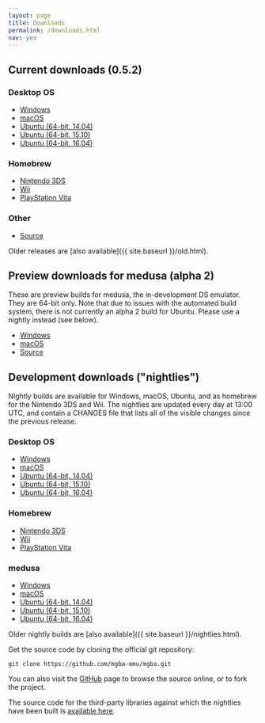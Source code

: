 ```yaml
---
layout: page
title: Downloads
permalink: /downloads.html
nav: yes
---
```


Current downloads (0.5.2)
-------------------------

### Desktop OS
* [Windows](https://github.com/mgba-emu/mgba/releases/download/0.5.2/mGBA-0.5.2-win32.7z)
* [macOS](https://github.com/mgba-emu/mgba/releases/download/0.5.2/mGBA-0.5.2-osx.tar.xz)
* [Ubuntu (64-bit, 14.04)](https://github.com/mgba-emu/mgba/releases/download/0.5.2/mGBA-0.5.2-ubuntu64-trusty.tar.xz)
* [Ubuntu (64-bit, 15.10)](https://github.com/mgba-emu/mgba/releases/download/0.5.2/mGBA-0.5.2-ubuntu64-wily.tar.xz)
* [Ubuntu (64-bit, 16.04)](https://github.com/mgba-emu/mgba/releases/download/0.5.2/mGBA-0.5.2-ubuntu64-xenial.tar.xz)

### Homebrew
* [Nintendo 3DS](https://github.com/mgba-emu/mgba/releases/download/0.5.2/mGBA-0.5.2-3ds.7z)
* [Wii](https://github.com/mgba-emu/mgba/releases/download/0.5.2/mGBA-0.5.2-wii.7z)
* [PlayStation Vita](https://github.com/mgba-emu/mgba/releases/download/0.5.2/mGBA-0.5.2-vita.7z)

### Other
* [Source](https://github.com/mgba-emu/mgba/archive/0.5.2.tar.gz)

Older releases are [also available]({{ site.baseurl }}/old.html).

Preview downloads for medusa (alpha 2)
--------------------------------------

These are preview builds for medusa, the in-development DS emulator. They are 64-bit only. Note that due to issues with the automated build system, there is not currently an alpha 2 build for Ubuntu. Please use a nightly instead (see below).

* [Windows](https://github.com/mgba-emu/mgba/releases/download/medusa-a2/medusa-a2-win64.7z)
* [macOS](https://github.com/mgba-emu/mgba/releases/download/medusa-a2/medusa-a2-osx.tar.xz)
* [Source](https://github.com/mgba-emu/mgba/archive/medusa-a2.tar.gz)

Development downloads ("nightlies")
-----------------------------------

Nightly builds are available for Windows, macOS, Ubuntu, and as homebrew for the Nintendo 3DS and Wii. The nightlies are updated every day at 13:00 UTC, and contain a CHANGES file that lists all of the visible changes since the previous release.

### Desktop OS
* [Windows](https://s3.amazonaws.com/mgba/mGBA-nightly-latest-win32.7z)
* [macOS](https://s3.amazonaws.com/mgba/mGBA-nightly-latest-osx.tar.xz)
* [Ubuntu (64-bit, 14.04)](https://s3.amazonaws.com/mgba/mGBA-nightly-latest-ubuntu64-trusty.tar.xz)
* [Ubuntu (64-bit, 15.10)](https://s3.amazonaws.com/mgba/mGBA-nightly-latest-ubuntu64-wily.tar.xz)
* [Ubuntu (64-bit, 16.04)](https://s3.amazonaws.com/mgba/mGBA-nightly-latest-ubuntu64-xenial.tar.xz)

### Homebrew
* [Nintendo 3DS](https://s3.amazonaws.com/mgba/mGBA-nightly-latest-3ds.7z)
* [Wii](https://s3.amazonaws.com/mgba/mGBA-nightly-latest-wii.7z)
* [PlayStation Vita](https://s3.amazonaws.com/mgba/mGBA-nightly-latest-vita.7z)

### medusa
* [Windows](https://s3.amazonaws.com/mgba/medusa-nightly-latest-win64.7z)
* [macOS](https://s3.amazonaws.com/mgba/medusa-nightly-latest-osx.tar.xz)
* [Ubuntu (64-bit, 14.04)](https://s3.amazonaws.com/mgba/medusa-nightly-latest-ubuntu64-trusty.tar.xz)
* [Ubuntu (64-bit, 15.10)](https://s3.amazonaws.com/mgba/medusa-nightly-latest-ubuntu64-wily.tar.xz)
* [Ubuntu (64-bit, 16.04)](https://s3.amazonaws.com/mgba/medusa-nightly-latest-ubuntu64-xenial.tar.xz)

Older nightly builds are [also available]({{ site.baseurl }}/nightlies.html).

Get the source code by cloning the official git repository:

    git clone https://github.com/mgba-emu/mgba.git

You can also visit the [GitHub](https://github.com/mgba-emu/mgba/) page to browse the source online, or to fork the project.

The source code for the third-party libraries against which the nightlies have been built is [available here](https://github.com/mgba-emu/dependencies).
